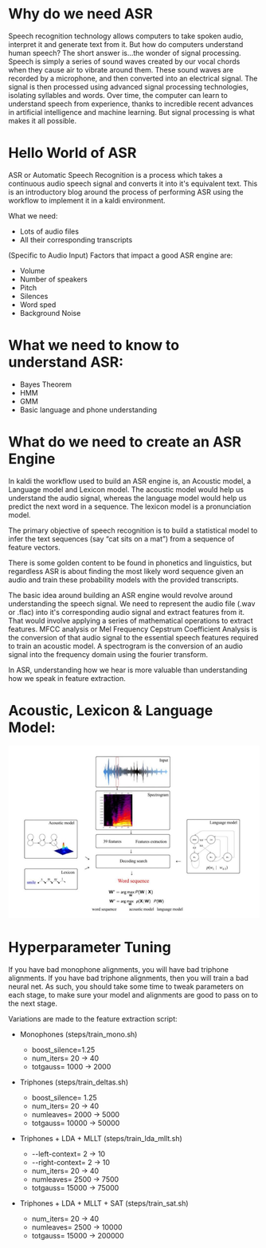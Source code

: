 # Why do we need ASR

Speech recognition technology allows computers to take spoken audio, interpret it and generate text from it. 
But how do computers understand human speech? The short answer is…the wonder of signal processing. Speech 
is simply a series of sound waves created by our vocal chords when they cause air to vibrate around them.
These sound waves are recorded by a microphone, and then converted into an electrical signal. The signal 
is then processed using advanced signal processing technologies, isolating syllables and words. Over time, the computer can learn to understand speech from experience, thanks to incredible recent advances in artificial intelligence and machine learning. But signal processing is what makes it all possible.


# Hello World of ASR

ASR or Automatic Speech Recognition is a process which takes a continuous audio speech signal
and converts it into it's equivalent text. This is an introductory blog around the process of performing ASR
using the workflow to implement it in a kaldi environment.

What we need:

* Lots of audio files
* All their corresponding transcripts

(Specific to Audio Input) Factors that impact a good ASR engine are:

* Volume
* Number of speakers
* Pitch
* Silences
* Word sped
* Background Noise


# What we need to know to understand ASR:

* Bayes Theorem
* HMM
* GMM
* Basic language and phone understanding


# What do we need to create an ASR Engine 

In kaldi the workflow used to build an ASR engine is, an Acoustic model, a Language model and Lexicon model.
The acoustic model would help us understand the audio signal, whereas the language model would help us predict the
next word in a sequence. The lexicon model is a pronunciation model.

The primary objective of speech recognition is to build a statistical model to infer the text sequences 
(say “cat sits on a mat”) from a sequence of feature vectors.

There is some golden content to be found in phonetics and linguistics, but regardless ASR is about finding the most 
likely word sequence given an audio and train these probability models with the provided transcripts.

The basic idea around building an ASR engine would revolve around understanding the speech signal. We need to 
represent the audio file (.wav or .flac) into it's corresponding audio signal and extract features from it. That
would involve applying a series of mathematical operations to extract features. MFCC analysis or Mel Frequency Cepstrum 
Coefficient Analysis is the conversion of that audio signal to the essential speech features required to train an 
acoustic model. A spectrogram is the conversion of an audio signal into the frequency domain using the fourier transform. 

In ASR, understanding how we hear is more valuable than understanding how we speak in feature extraction.

# Acoustic, Lexicon & Language Model:

![ASR](resources/ASR.JPG "ASR")



# Hyperparameter Tuning
 If you have bad monophone alignments, you will have bad triphone alignments. If you have bad triphone alignments, 
 then you will train a bad neural net. As such, you should take some time to tweak parameters on each stage, to 
 make sure your model and alignments are good to pass on to the next stage.

Variations are made to the feature extraction script:

* Monophones (steps/train_mono.sh)
  * boost_silence=1.25
  * num_iters= 20 → 40
  * totgauss= 1000 → 2000
* Triphones (steps/train_deltas.sh)
  *  boost_silence= 1.25
  *  num_iters= 20 → 40
  *  numleaves= 2000 → 5000
  *  totgauss= 10000 → 50000
* Triphones + LDA + MLLT (steps/train_lda_mllt.sh)
    * --left-context= 2 → 10
    * --right-context= 2 → 10
    * num_iters= 20 → 40
    * numleaves= 2500 → 7500
    * totgauss= 15000 → 75000  

* Triphones + LDA + MLLT + SAT (steps/train_sat.sh)
    * num_iters= 20 → 40
    * numleaves= 2500 → 10000
    * totgauss= 15000 → 200000